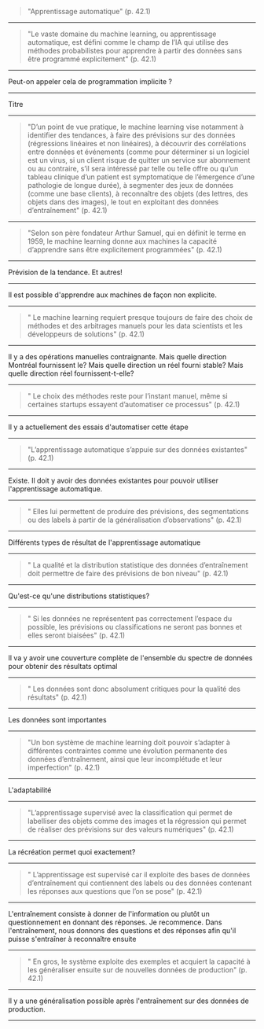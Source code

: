 
<!--- o:42.1.1.1 -->  
<!--- y:txt -->  
  
>"Apprentissage automatique" (p. 42.1)  



----



<!--- o:42.1.2.1 -->  
<!--- y:txt -->  
  
>"Le vaste domaine du machine learning, ou apprentissage automatique, est défini comme le champ de l’IA qui utilise des méthodes probabilistes pour apprendre à partir des données sans être programmé explicitement" (p. 42.1)  



----



Peut-on appeler cela de  programmation implicite ?  
              
              
              

----



Titre  
              
              
              

----



<!--- o:42.1.4.1 -->  
<!--- y:txt -->  
  
>"D’un point de vue pratique, le machine learning vise notamment à identifier des tendances, à faire des prévisions sur des données (régressions linéaires et non linéaires), à découvrir des corrélations entre données et événements (comme pour déterminer si un logiciel est un virus, si un client risque de quitter un service sur abonnement ou au contraire, s’il sera intéressé par telle ou telle offre ou qu’un tableau clinique d’un patient est symptomatique de l’émergence d’une pathologie de longue durée), à segmenter des jeux de données (comme une base clients), à reconnaître des objets (des lettres, des objets dans des images), le tout en exploitant des données d’entraînement" (p. 42.1)  



----



<!--- o:42.1.6.1 -->  
<!--- y:txt -->  
  
>"Selon son père fondateur Arthur Samuel, qui en définit le terme en 1959, le machine learning donne aux machines la capacité d’apprendre sans être explicitement programmées" (p. 42.1)  



----



Prévision de la tendance. Et autres!  
              
              
              

----



Il est possible d'apprendre aux machines de façon non explicite.  
              
              
              

----



<!--- o:42.1.7.1 -->  
<!--- y:txt -->  
  
>" Le machine learning requiert presque toujours de faire des choix de méthodes et des arbitrages manuels pour les data scientists et les développeurs de solutions" (p. 42.1)  



----



Il y a des opérations manuelles contraignante. Mais quelle direction Montréal fournissent le? Mais quelle direction un réel fourni stable? Mais quelle direction réel fournissent-t-elle?  
              
              
              

----



<!--- o:42.1.8.1 -->  
<!--- y:txt -->  
  
>" Le choix des méthodes reste pour l’instant manuel, même si certaines startups essayent d’automatiser ce processus" (p. 42.1)  



----



Il y a actuellement des essais d'automatiser cette étape  
              
              
              

----



<!--- o:42.1.10.1 -->  
<!--- y:txt -->  
  
>"L’apprentissage automatique s’appuie sur des données existantes" (p. 42.1)  



----



Existe. Il doit y avoir des données existantes pour pouvoir utiliser l'apprentissage automatique.  
              
              
              

----



<!--- o:42.1.11.1 -->  
<!--- y:txt -->  
  
>" Elles lui permettent de produire des prévisions, des segmentations ou des labels à partir de la généralisation d’observations" (p. 42.1)  



----



Différents types de résultat de l'apprentissage automatique  
              
              
              

----



<!--- o:42.1.12.1 -->  
<!--- y:txt -->  
  
>" La qualité et la distribution statistique des données d’entraînement doit permettre de faire des prévisions de bon niveau" (p. 42.1)  



----



Qu'est-ce qu'une distributions statistiques?  
              
              
              

----



<!--- o:42.1.13.1 -->  
<!--- y:txt -->  
  
>" Si les données ne représentent pas correctement l’espace du possible, les prévisions ou classifications ne seront pas bonnes et elles seront biaisées" (p. 42.1)  



----



Il va y avoir une couverture complète de l'ensemble du spectre de données pour obtenir des résultats optimal  
              
              
              

----



<!--- o:42.1.14.1 -->  
<!--- y:txt -->  
  
>" Les données sont donc absolument critiques pour la qualité des résultats" (p. 42.1)  



----



Les données sont importantes  
              
              
              

----



<!--- o:42.1.16.1 -->  
<!--- y:txt -->  
  
>"Un bon système de machine learning doit pouvoir s’adapter à différentes contraintes comme une évolution permanente des données d’entraînement, ainsi que leur incomplétude et leur imperfection" (p. 42.1)  



----



L'adaptabilité  
              
              
              

----



<!--- o:42.1.19.1 -->  
<!--- y:txt -->  
  
>"L’apprentissage supervisé avec la classification qui permet de labelliser des objets comme des images et la régression qui permet de réaliser des prévisions sur des valeurs numériques" (p. 42.1)  



----



La récréation permet quoi exactement?  
              
              
              

----



<!--- o:42.1.20.1 -->  
<!--- y:txt -->  
  
>" L’apprentissage est supervisé car il exploite des bases de données d’entraînement qui contiennent des labels ou des données contenant les réponses aux questions que l’on se pose" (p. 42.1)  



----



L'entraînement consiste à donner de l'information ou plutôt un questionnement en donnant des réponses. Je recommence. Dans l'entraînement, nous donnons des questions et des réponses afin qu'il puisse s'entraîner à reconnaître ensuite  
              
              
              

----



<!--- o:42.1.21.1 -->  
<!--- y:txt -->  
  
>" En gros, le système exploite des exemples et acquiert la capacité à les généraliser ensuite sur de nouvelles données de production" (p. 42.1)  



----



Il y a une généralisation possible après l'entraînement sur des données de production.  
              
              
              

----


